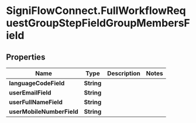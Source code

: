 # SigniFlowConnect.FullWorkflowRequestGroupStepFieldGroupMembersField

## Properties

Name | Type | Description | Notes
------------ | ------------- | ------------- | -------------
**languageCodeField** | **String** |  | 
**userEmailField** | **String** |  | 
**userFullNameField** | **String** |  | 
**userMobileNumberField** | **String** |  | 


